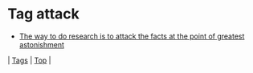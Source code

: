 <!--
title: Tag attack
date: 2020-06-28T15:26:58.804Z
tags:
-->
# Tag attack

 * [The way to do research is to attack the facts at the point of greatest astonishment](153080594026.md)

| [Tags](tags.md) | [Top](index.md) |
